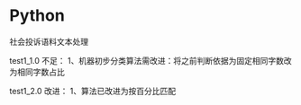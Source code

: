# Python
社会投诉语料文本处理

test1_1.0
不足：
1、机器初步分类算法需改进：将之前判断依据为固定相同字数改为相同字数占比

test1_2.0
改进：
1、算法已改进为按百分比匹配

